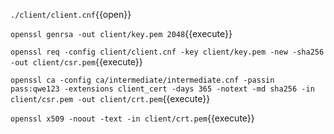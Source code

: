 `./client/client.cnf`{{open}}

`openssl genrsa -out client/key.pem 2048`{{execute}}

`openssl req -config client/client.cnf -key client/key.pem -new -sha256 -out client/csr.pem`{{execute}}

`openssl ca -config ca/intermediate/intermediate.cnf -passin pass:qwe123 -extensions client_cert -days 365 -notext -md sha256 -in client/csr.pem -out client/crt.pem`{{execute}}

`openssl x509 -noout -text -in client/crt.pem`{{execute}}

